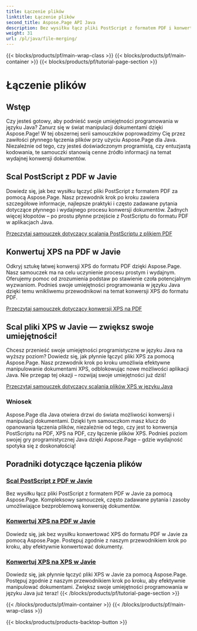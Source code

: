 ```yaml
---
title: Łączenie plików
linktitle: Łączenie plików
second_title: Aspose.Page API Java
description: Bez wysiłku łącz pliki PostScript z formatem PDF i konwertuj XPS na format PDF lub XPS w Javie za pomocą Aspose.Page. Postępuj zgodnie z samouczkami krok po kroku, aby bezproblemowo konwertować dokumenty.
weight: 31
url: /pl/java/file-merging/
---
```


{{< blocks/products/pf/main-wrap-class >}}
{{< blocks/products/pf/main-container >}}
{{< blocks/products/pf/tutorial-page-section >}}

# Łączenie plików


## Wstęp

Czy jesteś gotowy, aby podnieść swoje umiejętności programowania w języku Java? Zanurz się w świat manipulacji dokumentami dzięki Aspose.Page! W tej obszernej serii samouczków poprowadzimy Cię przez zawiłości płynnego łączenia plików przy użyciu Aspose.Page dla Java. Niezależnie od tego, czy jesteś doświadczonym programistą, czy entuzjastą kodowania, te samouczki stanowią cenne źródło informacji na temat wydajnej konwersji dokumentów.

## Scal PostScript z PDF w Javie

Dowiedz się, jak bez wysiłku łączyć pliki PostScript z formatem PDF za pomocą Aspose.Page. Nasz przewodnik krok po kroku zawiera szczegółowe informacje, najlepsze praktyki i często zadawane pytania dotyczące płynnego i wydajnego procesu konwersji dokumentów. Żadnych więcej kłopotów – po prostu płynne przejście z PostScriptu do formatu PDF w aplikacjach Java.

[Przeczytaj samouczek dotyczący scalania PostScriptu z plikiem PDF](./postscript-to-pdf/)

## Konwertuj XPS na PDF w Javie

Odkryj sztukę łatwej konwersji XPS do formatu PDF dzięki Aspose.Page. Nasz samouczek ma na celu uczynienie procesu prostym i wydajnym. Oferujemy pomoc od zrozumienia podstaw po stawienie czoła potencjalnym wyzwaniom. Podnieś swoje umiejętności programowania w języku Java dzięki temu wnikliwemu przewodnikowi na temat konwersji XPS do formatu PDF.

[Przeczytaj samouczek dotyczący konwersji XPS na PDF](./xps-to-pdf/)

## Scal pliki XPS w Javie — zwiększ swoje umiejętności!

Chcesz przenieść swoje umiejętności programistyczne w języku Java na wyższy poziom? Dowiedz się, jak płynnie łączyć pliki XPS za pomocą Aspose.Page. Nasz przewodnik krok po kroku umożliwia efektywne manipulowanie dokumentami XPS, odblokowując nowe możliwości aplikacji Java. Nie przegap tej okazji – rozwijaj swoje umiejętności już dziś!

[Przeczytaj samouczek dotyczący scalania plików XPS w języku Java](./xps-to-xps/)

### Wniosek

Aspose.Page dla Java otwiera drzwi do świata możliwości konwersji i manipulacji dokumentami. Dzięki tym samouczkom masz klucz do opanowania łączenia plików, niezależnie od tego, czy jest to konwersja PostScriptu na PDF, XPS na PDF, czy łączenie plików XPS. Podnieś poziom swojej gry programistycznej Java dzięki Aspose.Page – gdzie wydajność spotyka się z doskonałością!
## Poradniki dotyczące łączenia plików
### [Scal PostScript z PDF w Javie](./postscript-to-pdf/)
Bez wysiłku łącz pliki PostScript z formatem PDF w Javie za pomocą Aspose.Page. Kompleksowy samouczek, często zadawane pytania i zasoby umożliwiające bezproblemową konwersję dokumentów.
### [Konwertuj XPS na PDF w Javie](./xps-to-pdf/)
Dowiedz się, jak bez wysiłku konwertować XPS do formatu PDF w Javie za pomocą Aspose.Page. Postępuj zgodnie z naszym przewodnikiem krok po kroku, aby efektywnie konwertować dokumenty.
### [Konwertuj XPS na XPS w Javie](./xps-to-xps/)
Dowiedz się, jak płynnie łączyć pliki XPS w Javie za pomocą Aspose.Page. Postępuj zgodnie z naszym przewodnikiem krok po kroku, aby efektywnie manipulować dokumentami. Zwiększ swoje umiejętności programowania w języku Java już teraz!
{{< /blocks/products/pf/tutorial-page-section >}}

{{< /blocks/products/pf/main-container >}}
{{< /blocks/products/pf/main-wrap-class >}}

{{< blocks/products/products-backtop-button >}}
